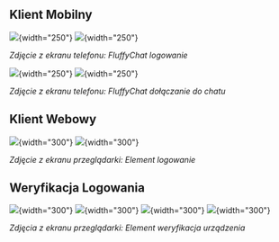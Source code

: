 ## Klient Mobilny

![](img/FluffyChat-7.jpg){width="250"}
![](img/FluffyChat-6.jpg){width="250"}

*Zdjęcie z ekranu telefonu: FluffyChat logowanie*


![](img/FluffyChat-5.jpg){width="250"}
![](img/FluffyChat-4.jpg){width="250"}

*Zdjęcie z ekranu telefonu: FluffyChat dołączanie do chatu*

## Klient Webowy

![](img/Element-2.png){width="300"}
![](img/Element-3.png){width="300"}

*Zdjęcie z ekranu przeglądarki: Element logowanie*


## Weryfikacja Logowania

![](img/Element-3.png){width="300"}
![](img/Element-1.png){width="300"}
![](img/Element-4.png){width="300"}
![](img/Element-5.png){width="300"}

*Zdjęcia z ekranu przeglądarki: Element weryfikacja urządzenia*
